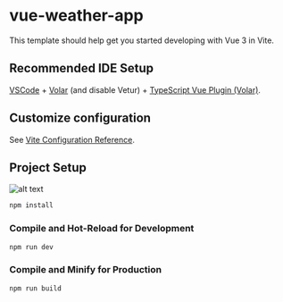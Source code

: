 # vue-weather-app

This template should help get you started developing with Vue 3 in Vite.

## Recommended IDE Setup

[VSCode](https://code.visualstudio.com/) + [Volar](https://marketplace.visualstudio.com/items?itemName=Vue.volar) (and disable Vetur) + [TypeScript Vue Plugin (Volar)](https://marketplace.visualstudio.com/items?itemName=Vue.vscode-typescript-vue-plugin).

## Customize configuration

See [Vite Configuration Reference](https://vitejs.dev/config/).

## Project Setup

![alt text](http://url/to/img.png)

```sh
npm install
```

### Compile and Hot-Reload for Development

```sh
npm run dev
```

### Compile and Minify for Production

```sh
npm run build
```
